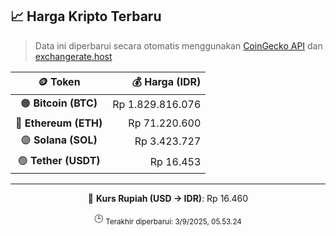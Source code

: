 

<!-- HARGA_KRIPTO -->
## 📈 Harga Kripto Terbaru

> Data ini diperbarui secara otomatis menggunakan [CoinGecko API](https://www.coingecko.com/) dan [exchangerate.host](https://exchangerate.host/)

<div align="center">

| 🪙 Token | 💰 Harga (IDR) |
|:------:|---------------:|
| 🟠 **Bitcoin (BTC)**   | Rp 1.829.816.076 |
| 🔵 **Ethereum (ETH)**  | Rp 71.220.600 |
| 🟣 **Solana (SOL)**    | Rp 3.423.727 |
| 🟢 **Tether (USDT)**   | Rp 16.453 |

---

💱 **Kurs Rupiah (USD → IDR)**: Rp 16.460

🕒 <sub>Terakhir diperbarui: 3/9/2025, 05.53.24</sub>

</div>
<!-- /HARGA_KRIPTO -->